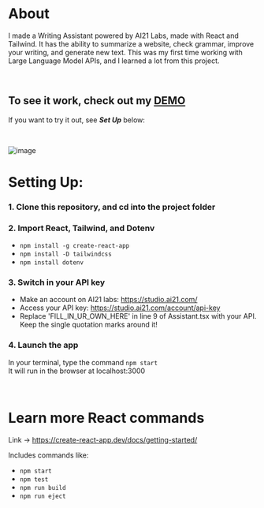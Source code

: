 # About

I made a Writing Assistant powered by AI21 Labs, made with React and Tailwind. It has the ability to summarize a website, check grammar, improve your writing, and generate new text. This was my first time working with Large Language Model APIs, and I learned a lot from this project.

&nbsp;

## To see it work, check out my [DEMO](https://www.youtube.com/watch?v=1dMuJFkYWeI)

If you want to try it out, see ***Set Up*** below:

&nbsp;

![image](https://github.com/Daniel-Lamb/Writing_Assistant_AI/assets/96439440/fa1fb7d2-c3cf-4915-b6df-539d6ade4c7c)
&nbsp;



# Setting Up:

### 1. Clone this repository, and cd into the project folder

### 2. Import React, Tailwind, and Dotenv

- `npm install -g create-react-app`
- `npm install -D tailwindcss`
- `npm install dotenv`

### 3. Switch in your API key
- Make an account on AI21 labs: https://studio.ai21.com/
- Access your API key: https://studio.ai21.com/account/api-key
- Replace 'FILL_IN_UR_OWN_HERE' in line 9 of Assistant.tsx with your API.  Keep the single quotation marks around it!

### 4. Launch the app
In your terminal, type the command `npm start` <br>
It will run in the browser at localhost:3000

&nbsp;


# Learn more React commands
Link -> https://create-react-app.dev/docs/getting-started/

Includes commands like:
- `npm start`
- `npm test`
- `npm run build`
- `npm run eject`
